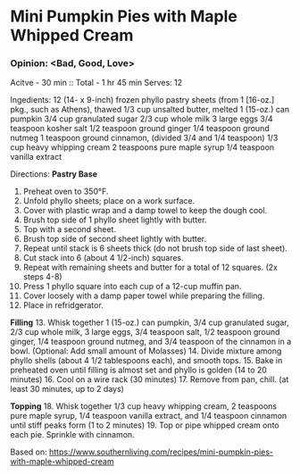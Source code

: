 # Mini Pumpkin Pies with Maple Whipped Cream
### Opinion: <Bad, Good, Love>

Acitve - 30 min :: Total - 1 hr 45 min
Serves: 12

Ingedients:
12 (14- x 9-inch) frozen phyllo pastry sheets (from 1 [16-oz.] pkg., such as Athens), thawed 
1/3 cup unsalted butter, melted
1 (15-oz.) can pumpkin
3/4 cup granulated sugar
2/3 cup whole milk
3 large eggs
3/4 teaspoon kosher salt
1/2 teaspoon ground ginger
1/4 teaspoon ground nutmeg
1 teaspoon ground cinnamon, (divided 3/4 and 1/4 teaspoon)
1/3 cup heavy whipping cream
2 teaspoons pure maple syrup
1/4 teaspoon vanilla extract

Directions:
__Pastry Base__
1. Preheat oven to 350°F. 
2. Unfold phyllo sheets; place on a work surface. 
3. Cover with plastic wrap and a damp towel to keep the dough cool.
4. Brush top side of 1 phyllo sheet lightly with butter. 
5. Top with a second sheet. 
6. Brush top side of second sheet lightly with butter. 
7. Repeat until stack is 6 sheets thick (do not brush top side of last sheet). 
8. Cut stack into 6 (about 4 1/2-inch) squares. 
9. Repeat with remaining sheets and butter for a total of 12 squares. (2x steps 4-8)
10. Press 1 phyllo square into each cup of a 12-cup muffin pan. 
11. Cover loosely with a damp paper towel while preparing the filling. 
12. Place in refridgerator. 

__Filling__
13. Whisk together 1 (15-oz.) can pumpkin, 3/4 cup granulated sugar, 2/3 cup whole milk, 3 large eggs, 3/4 teaspoon salt, 1/2 teaspoon ground ginger, 1/4 teaspoon ground nutmeg, and 3/4 teaspoon of the cinnamon in a bowl. (Optional: Add small amount of Molasses)
14. Divide mixture among phyllo shells (about 4 1/2 tablespoons each), and smooth tops. 
15. Bake in preheated oven until filling is almost set and phyllo is golden (14 to 20 minutes) 
16. Cool on a wire rack (30 minutes)
17. Remove from pan, chill. (at least 30 minutes, up to 2 days)

__Topping__
18. Whisk together 1/3 cup heavy whipping cream, 2 teaspoons pure maple syrup, 1/4 teaspoon vanilla extract, and 1/4 teaspoon cinnamon until stiff peaks form (1 to 2 minutes)
19. Top or pipe whipped cream onto each pie. Sprinkle with cinnamon.

Based on:
https://www.southernliving.com/recipes/mini-pumpkin-pies-with-maple-whipped-cream


